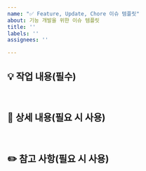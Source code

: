 ```yaml
---
name: "✅ Feature, Update, Chore 이슈 템플릿"
about: 기능 개발을 위한 이슈 템플릿
title: ''
labels: ''
assignees: ''

---
```


## 💡 작업 내용(필수)

<br>

## 📝 상세 내용(필요 시 사용)

<br>

## ✏️ 참고 사항(필요 시 사용)

<br>
